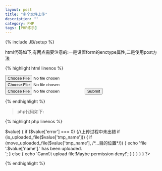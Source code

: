 ```yaml
---
layout: post
title: "多个文件上传"
description: ""
category: PHP
tags: [PHP练手]
---
```

{% include JB/setup %}

html代码如下,有两点需要注意的:一是设置form的enctype属性,二是使用post方法

{% highlight html linenos %}
<html>
<head>
    <meta charset="utf-8">
</head>
<body>
    <form action="test.php" method="post" enctype="multipart/form-data">
        <input type="file" name="userfile1">
        <input type="file" name="userfile2">
        <input type="file" name="userfile3">
        <input type="submit">
    </form>
</body>
</html>
{% endhighlight %}

<!--more-->
>php代码如下:

{% highlight php linenos %}
<?php
/**
 * 错误代码:
 * 
 * UPLOAD_ERR_OK
 *
 *    其值为 0，没有错误发生，文件上传成功。
 * UPLOAD_ERR_INI_SIZE
 *
 *    其值为 1，上传的文件超过了 php.ini 中 upload_max_filesize 选项限制的值。
 * UPLOAD_ERR_FORM_SIZE
 *
 *    其值为 2，上传文件的大小超过了 HTML 表单中 MAX_FILE_SIZE 选项指定的值。
 * UPLOAD_ERR_PARTIAL
 *
 *    其值为 3，文件只有部分被上传。
 * UPLOAD_ERR_NO_FILE
 *
 *    其值为 4，没有文件被上传。
 * UPLOAD_ERR_NO_TMP_DIR
 *
 *    其值为 6，找不到临时文件夹。PHP 4.3.10 和 PHP 5.0.3 引进。
 * UPLOAD_ERR_CANT_WRITE
 *
 *    其值为 7，文件写入失败。PHP 5.1.0 引进。
 *
 */
if (!empty($_FILES)) {
    foreach ($_FILES as $key => $value) {
        if ($value['error'] === 0) {//上传过程中未出错
            if (is_uploaded_file($value['tmp_name'])) {
                if (move_uploaded_file($value['tmp_name'], /*...目的位置*/)) {
                    echo 'file '.$value['name'].' has been uploaded.<br />';
                } else {
                    echo 'Cann\'t upload file!Maybe permission deny!';
                }
            }
        }
    }
}
?>
{% endhighlight %}